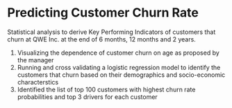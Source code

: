 # Predicting Customer Churn Rate

Statistical analysis to derive Key Performing Indicators of customers that churn at QWE Inc. at the end of 6 months, 12 months and 2 years.

1. Visualizing the dependence of customer churn on age as proposed by the manager
2. Running and cross validating a logistic regression model to identify the customers that churn based on their demographics and socio-economic characterstics
3. Identified the list of top 100 customers with highest churn rate probabilities and top 3 drivers for each customer
